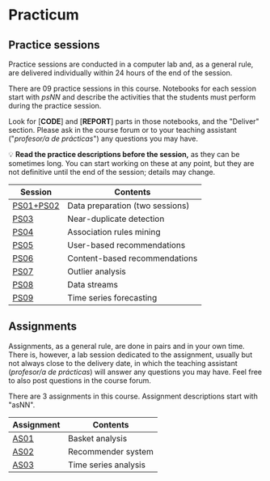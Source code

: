 # Practicum

## Practice sessions

Practice sessions are conducted in a computer lab and, as a general rule, are delivered individually within 24 hours of the end of the session.

There are 09 practice sessions in this course. Notebooks for each session start with *psNN* and describe the activities that the students must perform during the practice session.

Look for [**CODE**] and [**REPORT**] parts in those notebooks, and the "Deliver" section. Please ask in the course forum or to your teaching assistant ("*profesor/a de prácticas*") any questions you may have.

:bulb: **Read the practice descriptions before the session,** as they can be sometimes long. You can start working on these at any point, but they are not definitive until the end of the session; details may change.

| Session                               | Contents |
|---------------------------------------|----------|
| [PS01+PS02](ps01_datapreparation)     | Data preparation (two sessions) |
| [PS03](ps03_near_duplicates.ipynb)    | Near-duplicate detection |
| [PS04](ps04_association_rules.ipynb)  | Association rules mining |
| [PS05](ps05_recommendation_engine.ipynb) | User-based recommendations |
| [PS06](ps06_content_based_recsys.ipynb)  | Content-based recommendations |
| [PS07](ps07_outlier_analysis.ipynb)   | Outlier analysis |
| [PS08](ps08_data_streams.ipynb)       | Data streams |
| [PS09](ps09_forecasting.ipynb)        | Time series forecasting |

## Assignments

Assignments, as a general rule, are done in pairs and in your own time. There is, however, a lab session dedicated to the assignment, usually but not always close to the delivery date, in which the teaching assistant (*profesor/a de prácticas*) will answer any questions you may have. Feel free to also post questions in the course forum.

There are 3 assignments in this course. Assignment descriptions start with "asNN".

| Assignment                              | Contents |
|-----------------------------------------|----------|
| [AS01](as01_assignment_association_rules.ipynb) | Basket analysis |
| [AS02](as02_recommendation.ipynb)       | Recommender system |
| [AS03](as03_time_series_analysis.ipynb) | Time series analysis |
